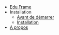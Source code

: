 * [Edu Frame](index.md)
* Installation
    * [Avant de démarrer](installation/prerequis.md)
    * [Installation](installation/installation.md)
* [A propos](about.md)